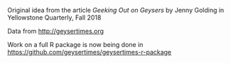 Original idea from the article _Geeking Out on Geysers_ by Jenny Golding in
Yellowstone Quarterly, Fall 2018 

Data from <http://geysertimes.org>

Work on a full R package is now being done in <https://github.com/geysertimes/geysertimes-r-package>
